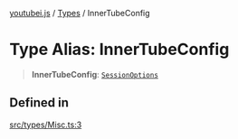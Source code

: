 [youtubei.js](../../../README.md) / [Types](../README.md) / InnerTubeConfig

# Type Alias: InnerTubeConfig

> **InnerTubeConfig**: [`SessionOptions`](../../../type-aliases/SessionOptions.md)

## Defined in

[src/types/Misc.ts:3](https://github.com/LuanRT/YouTube.js/blob/4729016fb98e7045ee4043857be7eef780c01e35/src/types/Misc.ts#L3)
